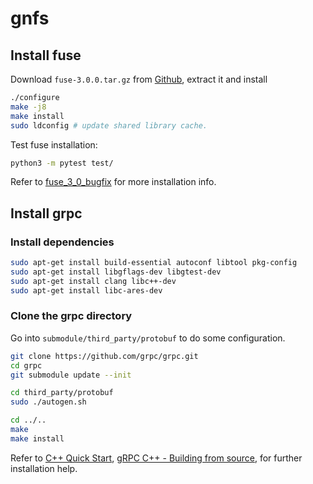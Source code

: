 # gnfs

## Install fuse
Download `fuse-3.0.0.tar.gz` from [Github](https://github.com/libfuse/libfuse/releases?after=fuse-3.2.3), extract it and install
```bash
./configure
make -j8
make install
sudo ldconfig # update shared library cache.
```
Test fuse installation:
```bash
python3 -m pytest test/
```

Refer to [fuse_3_0_bugfix](https://github.com/libfuse/libfuse/tree/fuse_3_0_bugfix) for more installation info.
## Install grpc
### Install dependencies
```bash
sudo apt-get install build-essential autoconf libtool pkg-config
sudo apt-get install libgflags-dev libgtest-dev
sudo apt-get install clang libc++-dev
sudo apt-get install libc-ares-dev
```
### Clone the grpc directory
Go into `submodule/third_party/protobuf` to do some configuration. 
```bash
git clone https://github.com/grpc/grpc.git
cd grpc
git submodule update --init

cd third_party/protobuf
sudo ./autogen.sh

cd ../..
make
make install
```

Refer to [C++ Quick Start](https://grpc.io/docs/quickstart/cpp/), [gRPC C++ - Building from source](https://github.com/grpc/grpc/blob/master/BUILDING.md),  for further installation help.
